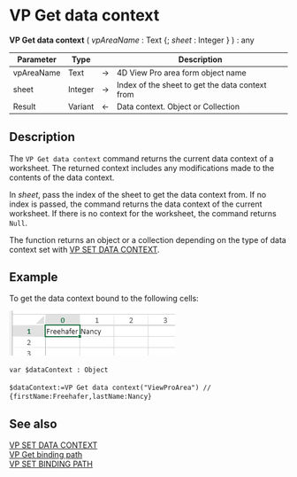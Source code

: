 # VP Get data context




**VP Get data context** ( *vpAreaName* : Text {; *sheet* : Integer } ) : any



|Parameter|Type||Description|
|---|---|---|---|
|vpAreaName |Text|->|4D View Pro area form object name|
|sheet|Integer|->|Index of the sheet to get the data context from|
|Result |Variant|<-|Data context. Object or Collection|

## Description

The `VP Get data context` command returns the current data context of a worksheet. The returned context includes any modifications made to the contents of the data context.

In *sheet*, pass the index of the sheet to get the data context from. If no index is passed, the command returns the data context of the current worksheet. If there is no context for the worksheet, the command returns `Null`.

The function returns an object or a collection depending on the type of data context set with [VP SET DATA CONTEXT](VP%20SET%20DATA%20CONTEXT.md).

## Example

To get the data context bound to the following cells:

![](../images/vp-set-data-context-bind.png)

```4d
var $dataContext : Object

$dataContext:=VP Get data context("ViewProArea") // {firstName:Freehafer,lastName:Nancy}
```

## See also

[VP SET DATA CONTEXT](VP%20SET%20DATA%20CONTEXT.md)<br/>
[VP Get binding path](VP%20Get%20binding%20path.md)<br/>
[VP SET BINDING PATH](VP%20SET%20BINDING%20PATH.md)